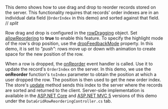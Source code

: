 This demo shows how to use drag and drop to reorder records stored on the server. This functionality requires that records' order indexes are in an individual data field (`OrderIndex` in this demo) and sorted against that field.
// _split_

Row drag and drop is configured in the [rowDragging][5] object. Set [allowReordering][2] to **true** to enable this feature. To specify the highlight mode of the row's drop position, use the [dropFeedbackMode][6] property. In this demo, it is set to *"push"*: rows move up or down with animation to create space for the new position of the row.

When a row is dropped, the [onReorder][0] event handler is called. Use it to update the record's `OrderIndex` on the server. In this demo, we use the **onReorder** function's `toIndex` parameter to obtain the position at which a user dropped the row. The position is then used to get the new order index. The store's [update][1] method sends this index to the server where the records are sorted and returned to the client. Server-side implementation is available in the [ASP.NET Core][3] and [ASP.NET MVC 5][4] versions of this demo under the `DataGridRowReorderingController.cs` tab.

[0]: /Documentation/ApiReference/UI_Components/dxDataGrid/Configuration/rowDragging/#onReorder
[1]: /Documentation/ApiReference/Data_Layer/CustomStore/Configuration/#update
[2]: /Documentation/ApiReference/UI_Components/dxDataGrid/Configuration/rowDragging/#allowReordering
[3]: https://demos.devexpress.com/ASPNetCore/Demo/DataGrid/RemoteReordering/
[4]: https://demos.devexpress.com/ASPNetMvc/Demo/DataGrid/RemoteReordering/
[5]: /Documentation/ApiReference/UI_Components/dxDataGrid/Configuration/rowDragging/
[6]: /Documentation/ApiReference/UI_Components/dxDataGrid/Configuration/rowDragging/#dropFeedbackMode
